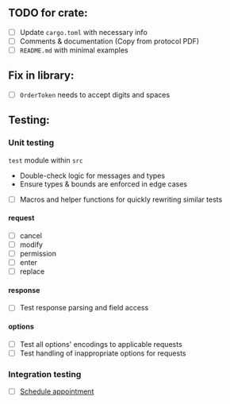 
## TODO for crate:
- [ ] Update `cargo.toml` with necessary info
- [ ] Comments & documentation (Copy from protocol PDF)
- [ ] `README.md` with minimal examples

## Fix in library:
- [ ] `OrderToken` needs to accept digits and spaces

## Testing:
### Unit testing
`test` module within `src` 
- Double-check logic for messages and types
- Ensure types & bounds are enforced in edge cases
- [ ] Macros and helper functions for quickly rewriting similar tests

#### request
- [ ] cancel
- [ ] modify
- [ ] permission
- [ ] enter
- [ ] replace

#### response
- [ ] Test response parsing and field access

#### options
- [ ] Test all options' encodings to applicable requests
- [ ] Test handling of inappropriate options for requests

### Integration testing
- [ ] [Schedule appointment](https://www.nasdaqtrader.com/Trader.aspx?id=TestingFacility)

